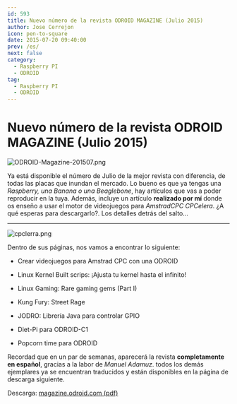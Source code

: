 ```yaml
---
id: 593
title: Nuevo número de la revista ODROID MAGAZINE (Julio 2015)
author: Jose Cerrejon
icon: pen-to-square
date: 2015-07-20 09:40:00
prev: /es/
next: false
category:
  - Raspberry PI
  - ODROID
tag:
  - Raspberry PI
  - ODROID
---
```


# Nuevo número de la revista ODROID MAGAZINE (Julio 2015)

![ODROID-Magazine-201507.png](/images/2015/07/ODROID-Magazine-201507.png)

Ya está disponible el número de Julio de la mejor revista con diferencia, de todas las placas que inundan el mercado. Lo bueno es que ya tengas una *Raspberry, una Banana o una Beaglebone*, hay artículos que vas a poder reproducir en la tuya. Además, incluye un artículo **realizado por mí** donde os enseño a usar el motor de videojuegos para *AmstradCPC CPCelera*. ¿A qué esperas para descargarlo?. Los detalles detrás del salto...

- - -
![cpclerra.png](/images/2015/07/cpclerra.png)

Dentro de sus páginas, nos vamos a encontrar lo siguiente:

* Crear videojuegos para Amstrad CPC con una ODROID

* Linux Kernel Built scrips: ¡Ajusta tu kernel hasta el infinito!
 
* Linux Gaming: Rare gaming gems (Part I)
 
* Kung Fury: Street Rage
 
* JODRO: Librería Java para controlar GPIO
 
* Diet-Pi para ODROID-C1

* Popcorn time para ODROID

Recordad que en un par de semanas, aparecerá la revista **completamente en español**, gracias a la labor de *Manuel Adamuz*. todos los demás ejemplares ya se encuentran traducidos y están disponibles en la página de descarga siguiente.

Descarga: [magazine.odroid.com (pdf)](http://magazine.odroid.com/)